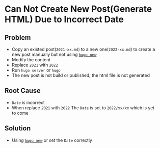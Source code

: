 # Can Not Create New Post(Generate HTML) Due to Incorrect Date

## Problem
* Copy an existed post(`2021-xx.md`) to a new one(`2022-xx.md`) to create a new post manually but not using [`hugo new`](https://gohugo.io/commands/hugo_new/)
* Modify the content
* Replace `2021` with `2022`
* Run `hugo server` or `hugo`
* The new post is not build or published, the html file is not generated


## Root Cause
* `Date` is incorrect
* When replace `2021` with `2022`
  The `Date` is set to `2022/xx/xx` which is yet to come

## Solution
* Using [`hugo new`](https://gohugo.io/commands/hugo_new/) or set the `Date` correctly 

